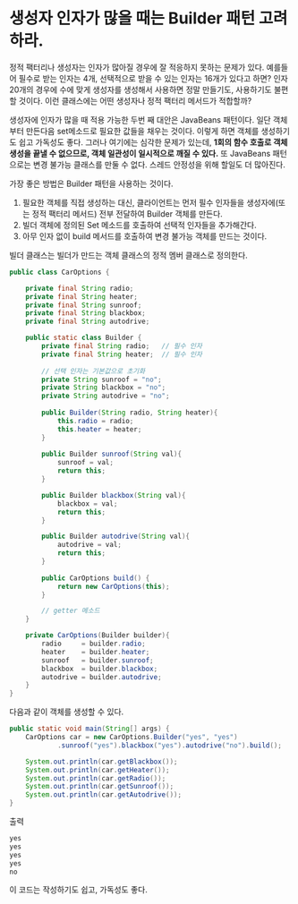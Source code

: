 # 생성자 인자가 많을 때는 Builder 패턴 고려하라.

정적 팩터리나 생성자는 인자가 많아질 경우에 잘 적응하지 못하는 문제가 있다.
예를들어 필수로 받는 인자는 4개, 선택적으로 받을 수 있는 인자는 16개가 있다고 하면? 
인자 20개의 경우에 수에 맞게 생성자를 생성해서 사용하면 정말 만들기도, 사용하기도 불편할 것이다. 
이런 클래스에는 어떤 생성자나 정적 팩터리 메서드가 적합할까?

생성자에 인자가 많을 때 적용 가능한 두번 째 대안은 JavaBeans 패턴이다.
일단 객체부터 만든다음 set메소드로 필요한 값들을 채우는 것이다. 이렇게 하면 객체를 생성하기도 쉽고 가독성도 좋다.
그러나 여기에는 심각한 문제가 있는데, **1회의 함수 호출로 객체 생성을 끝낼 수 없으므로, 객체 일관성이 일시적으로 깨질 수 있다.**
또 JavaBeans 패턴으로는 변경 불가능 클래스를 만둘 수 없다. 스레드 안정성을 위해 할일도 더 많아진다.

가장 좋은 방법은 Builder 패턴을 사용하는 것이다. 
1. 필요한 객체를 직접 생성하는 대신, 클라이언트는 먼저 필수 인자들을 생성자에(또는 정적 팩터리 메서드)
전부 전달하여 Builder 객체를 만든다. 
2. 빌더 객체에 정의된 Set 메소드를 호출하여 선택적 인자들을 추가해간다.
3. 아무 인자 없이 build 메서드를 호출하여 변경 불가능 객체를 만드는 것이다.

빌더 클래스는 빌더가 만드는 객체 클래스의 정적 멤버 클래스로 정의한다.


```java
public class CarOptions {

    private final String radio;
    private final String heater;
    private final String sunroof;
    private final String blackbox;
    private final String autodrive;

    public static class Builder {
        private final String radio;   // 필수 인자
        private final String heater;  // 필수 인자
        
        // 선택 인자는 기본값으로 초기화
        private String sunroof = "no";
        private String blackbox = "no";
        private String autodrive = "no";
    
        public Builder(String radio, String heater){
            this.radio = radio;
            this.heater = heater;
        }       
        
        public Builder sunroof(String val){
            sunroof = val;
            return this;
        }           

        public Builder blackbox(String val){
            blackbox = val;
            return this;
        }       

        public Builder autodrive(String val){
            autodrive = val;
            return this;
        }
    
        public CarOptions build() {
            return new CarOptions(this);
        }

        // getter 메소드
    }

    private CarOptions(Builder builder){
        radio     = builder.radio;
        heater    = builder.heater;
        sunroof   = builder.sunroof;
        blackbox  = builder.blackbox;
        autodrive = builder.autodrive;
    }    
}
```

다음과 같이 객체를 생성할 수 있다.

```java
public static void main(String[] args) {
    CarOptions car = new CarOptions.Builder("yes", "yes")
            .sunroof("yes").blackbox("yes").autodrive("no").build();

    System.out.println(car.getBlackbox());
    System.out.println(car.getHeater());
    System.out.println(car.getRadio());
    System.out.println(car.getSunroof());
    System.out.println(car.getAutodrive());
}
```

출력
```java
yes
yes
yes
yes
no
```

이 코드는 작성하기도 쉽고, 가독성도 좋다.